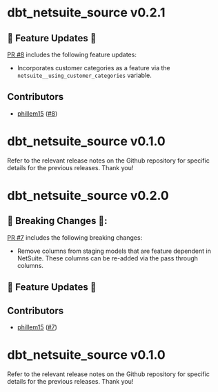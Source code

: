 # dbt_netsuite_source v0.2.1

## 🎉 Feature Updates 🎉
[PR #8](https://github.com/swishbi/dbt_netsuite_source/pull/8) includes the following feature updates:
- Incorporates customer categories as a feature via the `netsuite__using_customer_categories` variable.

## Contributors
- [phillem15](https://github.com/phillem15) ([#8](https://github.com/swishbi/dbt_netsuite_source/pull/8))

# dbt_netsuite_source v0.1.0
Refer to the relevant release notes on the Github repository for specific details for the previous releases. Thank you!

# dbt_netsuite_source v0.2.0

## 🚨 Breaking Changes 🚨:
[PR #7](https://github.com/swishbi/dbt_netsuite_source/pull/7) includes the following breaking changes:
- Remove columns from staging models that are feature dependent in NetSuite. These columns can be re-added via the pass through columns.

## 🎉 Feature Updates 🎉

## Contributors
- [phillem15](https://github.com/phillem15) ([#7](https://github.com/swishbi/dbt_netsuite_source/pull/7))

# dbt_netsuite_source v0.1.0
Refer to the relevant release notes on the Github repository for specific details for the previous releases. Thank you!